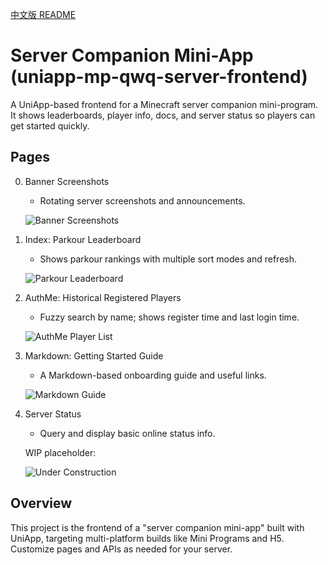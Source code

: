 [中文版 README](./readme.md)

# Server Companion Mini-App (uniapp-mp-qwq-server-frontend)

A UniApp-based frontend for a Minecraft server companion mini-program. It shows leaderboards, player info, docs, and server status so players can get started quickly.

## Pages

0. Banner Screenshots
   - Rotating server screenshots and announcements.

   ![Banner Screenshots](./doc/banner_list.png)

1. Index: Parkour Leaderboard
   - Shows parkour rankings with multiple sort modes and refresh.

   ![Parkour Leaderboard](./doc/java_parkour.png)

2. AuthMe: Historical Registered Players
   - Fuzzy search by name; shows register time and last login time.

   ![AuthMe Player List](./doc/authme_list.png)

3. Markdown: Getting Started Guide
   - A Markdown-based onboarding guide and useful links.

   ![Markdown Guide](./doc/markdown_guide.png)

4. Server Status
   - Query and display basic online status info.

   WIP placeholder:

   ![Under Construction](./doc/under_construction.png)

## Overview

This project is the frontend of a "server companion mini-app" built with UniApp, targeting multi-platform builds like Mini Programs and H5. Customize pages and APIs as needed for your server.

